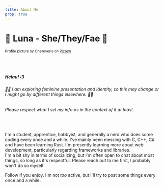 ```yaml
---
title: About Me
prop: true
---
```


# 🌙 Luna - She/They/Fae 🌙

<small>Profile picture by Chereverie on [Picrew](https://picrew.me/en/image_maker/100365)</small>

<br>

<br>

##### Helau! :3

###### 🏳️‍⚧️ I am exploring feminine presentation and identity, so this may change or I might go by different things elsewhere. 🏳️‍⚧️
###### Please respect what I set my info as in the context of it at least.

<br>

I'm a student, apprentice, hobbyist, and generally a nerd who does some coding every once and a while.
I've mainly been messing with C, C++, C# and have been learning Rust. I'm presently learning more about web development, particularly regarding frameworks and libraries.  
I'm a bit shy in terms of socializing, but I'm often open to chat about most things, so long as it's respectful.
Please reach out to me first, I probably won't do so myself.

Follow if you enjoy. I'm not *too* active, but I'll try to post some things every once and a while.